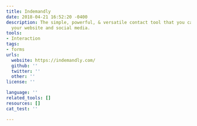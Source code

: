 ```yaml
---
title: Indemandly
date: 2018-04-21 16:52:20 -0400
description: The simple, powerful, & versatile contact tool that you can stick on
  your website and social media.
tools:
- Interaction
tags:
- forms
urls:
  website: https://indemandly.com/
  github: ''
  twitter: ''
  other: ''
license: ''

language: ''
related_tools: []
resources: []
cat_test: ''

---
```

